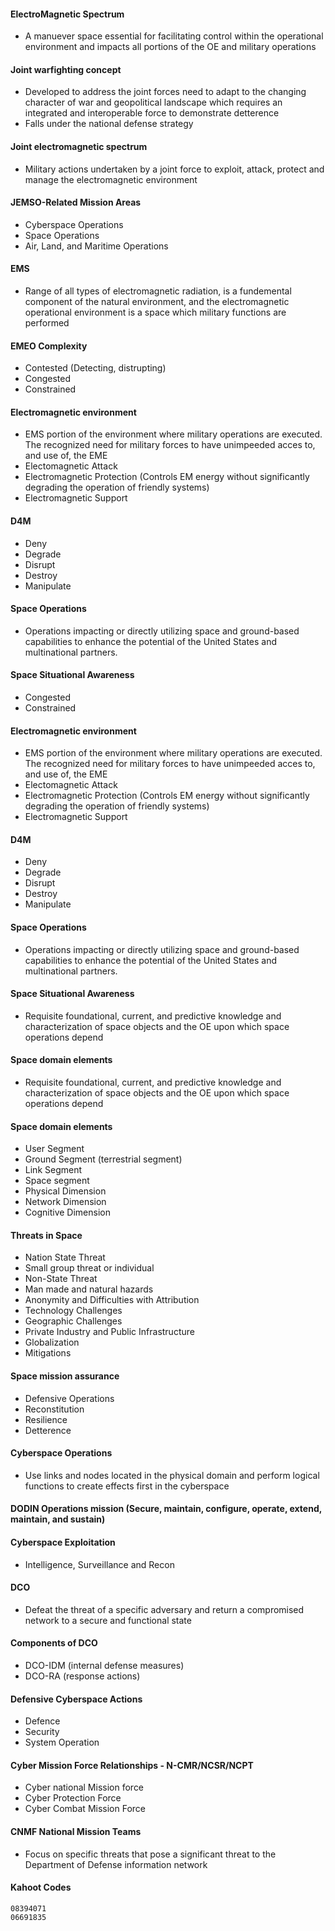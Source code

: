 #### ElectroMagnetic Spectrum
* A manuever space essential for facilitating control within the operational environment and impacts all portions of the OE and military operations
#### Joint warfighting concept
* Developed to address the joint forces need to adapt to the changing character of war and geopolitical landscape which requires an integrated and interoperable force to demonstrate detterence
* Falls under the national defense strategy
#### Joint electromagnetic spectrum
* Military actions undertaken by a joint force to exploit, attack, protect and manage the electromagnetic environment
#### JEMSO-Related Mission Areas
* Cyberspace Operations
* Space Operations
* Air, Land, and Maritime Operations
#### EMS
* Range of all types of electromagnetic radiation, is a fundemental component of the natural environment, and the electromagnetic operational environment is a space which military functions are performed
#### EMEO Complexity
* Contested (Detecting, distrupting)
* Congested
* Constrained
#### Electromagnetic environment
* EMS portion of the environment where military operations are executed. The recognized need for military forces to have unimpeeded acces to, and use of, the EME
* Electomagnetic Attack
* Electromagnetic Protection (Controls EM energy without significantly degrading the operation of friendly systems)
* Electromagnetic Support
#### D4M
* Deny
* Degrade
* Disrupt
* Destroy
* Manipulate
#### Space Operations
* Operations impacting or directly utilizing space and ground-based capabilities to enhance the potential of the United States and multinational partners.
#### Space Situational Awareness
* Congested
* Constrained
#### Electromagnetic environment
* EMS portion of the environment where military operations are executed. The recognized need for military forces to have unimpeeded acces to, and use of, the EME
* Electomagnetic Attack
* Electromagnetic Protection (Controls EM energy without significantly degrading the operation of friendly systems)
* Electromagnetic Support
#### D4M
* Deny
* Degrade
* Disrupt
* Destroy
* Manipulate
#### Space Operations
* Operations impacting or directly utilizing space and ground-based capabilities to enhance the potential of the United States and multinational partners.
#### Space Situational Awareness
* Requisite foundational, current, and predictive knowledge and characterization of space objects and the OE upon which space operations depend
#### Space domain elements
* Requisite foundational, current, and predictive knowledge and characterization of space objects and the OE upon which space operations depend
#### Space domain elements
* User Segment
* Ground Segment (terrestrial segment)
* Link Segment
* Space segment
* Physical Dimension
* Network Dimension
* Cognitive Dimension
#### Threats in Space
* Nation State Threat
* Small group threat or individual
* Non-State Threat
* Man made and natural hazards
* Anonymity and Difficulties with Attribution
* Technology Challenges
* Geographic Challenges
* Private Industry and Public Infrastructure
* Globalization
* Mitigations
#### Space mission assurance
* Defensive Operations
* Reconstitution
* Resilience
* Detterence
#### Cyberspace Operations
* Use links and nodes located in the physical domain and perform logical functions to create effects first in the cyberspace
#### DODIN Operations mission (Secure, maintain, configure, operate, extend, maintain, and sustain)
#### Cyberspace Exploitation
* Intelligence, Surveillance and Recon
#### DCO
* Defeat the threat of a specific adversary and return a compromised network to a secure and functional state
#### Components of DCO
* DCO-IDM (internal defense measures)
* DCO-RA (response actions)
#### Defensive Cyberspace Actions
* Defence
* Security
* System Operation
#### Cyber Mission Force Relationships - N-CMR/NCSR/NCPT
* Cyber national Mission force
* Cyber Protection Force
* Cyber Combat Mission Force
#### CNMF National Mission Teams
* Focus on specific threats that pose a significant threat to the Department of Defense information network




















#### Kahoot Codes
```
08394071
06691835
```






